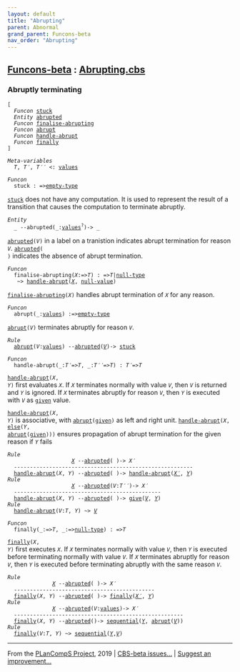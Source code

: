 ```yaml
---
layout: default
title: "Abrupting"
parent: Abnormal
grand_parent: Funcons-beta
nav_order: "Abrupting"
---
```


[Funcons-beta] : [Abrupting.cbs]
-----------------------------

### Abruptly terminating

<div class="highlighter-rouge"><pre class="highlight"><code>[
  <i class="keyword">Funcon</i> <span class="name"><a href="#Name_stuck">stuck</a></span>
  <i class="keyword">Entity</i> <span class="name"><a href="#Name_abrupted">abrupted</a></span>
  <i class="keyword">Funcon</i> <span class="name"><a href="#Name_finalise-abrupting">finalise-abrupting</a></span>
  <i class="keyword">Funcon</i> <span class="name"><a href="#Name_abrupt">abrupt</a></span>
  <i class="keyword">Funcon</i> <span class="name"><a href="#Name_handle-abrupt">handle-abrupt</a></span>
  <i class="keyword">Funcon</i> <span class="name"><a href="#Name_finally">finally</a></span>
]</code></pre></div>



<div class="highlighter-rouge"><pre class="highlight"><code><i class="keyword">Meta-variables</i>
  <span id="PartVariable_T"><i class="var">T</i></span>, <span id="PartVariable_T'"><i class="var">T&prime;</i></span>, <span id="PartVariable_T''"><i class="var">T&prime;&prime;</i></span> <: <span class="name"><a href="../../../Values/Value-Types/index.html#Name_values">values</a></span></code></pre></div>



<div class="highlighter-rouge"><pre class="highlight"><code><i class="keyword">Funcon</i>
  <span class="name"><span id="Name_stuck">stuck</span></span> : =><span class="name"><a href="../../../Values/Value-Types/index.html#Name_empty-type">empty-type</a></span></code></pre></div>

  <code><span class="name"><a href="#Name_stuck">stuck</a></span></code> does not have any computation. It is used to represent the result of
  a transition that causes the computation to terminate abruptly.



<div class="highlighter-rouge"><pre class="highlight"><code><i class="keyword">Entity</i>
  _ --<span class="ent-name"><span id="Name_abrupted">abrupted</span></span>(_:<span class="name"><a href="../../../Values/Value-Types/index.html#Name_values">values</a></span><sup class="sup">?</sup>)-> _</code></pre></div>


  <code><span class="name"><a href="#Name_abrupted">abrupted</a></span>(<i class="var">V</i>)</code> in a label on a tranistion indicates abrupt termination for
  reason <code><i class="var">V</i></code>. <code><span class="name"><a href="#Name_abrupted">abrupted</a></span>( )</code> indicates the absence of abrupt termination.



<div class="highlighter-rouge"><pre class="highlight"><code><i class="keyword">Funcon</i>
  <span class="name"><span id="Name_finalise-abrupting">finalise-abrupting</span></span>(<span id="Variable153_X"><i class="var">X</i></span>:=><span id="Variable158_T"><i class="var">T</i></span>) : =><span id="Variable173_T"><i class="var">T</i></span>|<span class="name"><a href="../../../Values/Primitive/Null/index.html#Name_null-type">null-type</a></span>
   ~> <span class="name"><a href="#Name_handle-abrupt">handle-abrupt</a></span>(<a href="#Variable153_X"><i class="var">X</i></a>, <span class="name"><a href="../../../Values/Primitive/Null/index.html#Name_null-value">null-value</a></span>)</code></pre></div>


  <code><span class="name"><a href="#Name_finalise-abrupting">finalise-abrupting</a></span>(<i class="var">X</i>)</code> handles abrupt termination of <code><i class="var">X</i></code> for any reason.



<div class="highlighter-rouge"><pre class="highlight"><code><i class="keyword">Funcon</i>
  <span class="name"><span id="Name_abrupt">abrupt</span></span>(_:<span class="name"><a href="../../../Values/Value-Types/index.html#Name_values">values</a></span>) :=><span class="name"><a href="../../../Values/Value-Types/index.html#Name_empty-type">empty-type</a></span></code></pre></div>

  <code><span class="name"><a href="#Name_abrupt">abrupt</a></span>(<i class="var">V</i>)</code> terminates abruptly for reason <code><i class="var">V</i></code>.

<div class="highlighter-rouge"><pre class="highlight"><code><i class="keyword">Rule</i>
  <span class="name"><a href="#Name_abrupt">abrupt</a></span>(<span id="Variable300_V"><i class="var">V</i></span>:<span class="name"><a href="../../../Values/Value-Types/index.html#Name_values">values</a></span>) --<span class="ent-name"><a href="#Name_abrupted">abrupted</a></span>(<a href="#Variable300_V"><i class="var">V</i></a>)-> <span class="name"><a href="#Name_stuck">stuck</a></span></code></pre></div>



<div class="highlighter-rouge"><pre class="highlight"><code><i class="keyword">Funcon</i>
  <span class="name"><span id="Name_handle-abrupt">handle-abrupt</span></span>(_:<span id="Variable344_T'"><i class="var">T&prime;</i></span>=><span id="Variable350_T"><i class="var">T</i></span>, _:<span id="Variable363_T''"><i class="var">T&prime;&prime;</i></span>=><span id="Variable369_T"><i class="var">T</i></span>) : <span id="Variable385_T'"><i class="var">T&prime;</i></span>=><span id="Variable391_T"><i class="var">T</i></span></code></pre></div>

  <code><span class="name"><a href="#Name_handle-abrupt">handle-abrupt</a></span>(<i class="var">X</i>, <i class="var">Y</i>)</code> first evaluates <code><i class="var">X</i></code>. If <code><i class="var">X</i></code> terminates normally with
  value <code><i class="var">V</i></code>, then <code><i class="var">V</i></code> is returned and <code><i class="var">Y</i></code> is ignored. If <code><i class="var">X</i></code> terminates abruptly
  for reason <code><i class="var">V</i></code>, then <code><i class="var">Y</i></code> is executed with <code><i class="var">V</i></code> as <code><span class="name"><a href="../../Normal/Giving/index.html#Name_given">given</a></span></code> value.

  <code><span class="name"><a href="#Name_handle-abrupt">handle-abrupt</a></span>(<i class="var">X</i>, <i class="var">Y</i>)</code> is associative, with <code><span class="name"><a href="#Name_abrupt">abrupt</a></span>(<span class="name"><a href="../../Normal/Giving/index.html#Name_given">given</a></span>)</code> as left and right
  unit. <code><span class="name"><a href="#Name_handle-abrupt">handle-abrupt</a></span>(<i class="var">X</i>, <span class="name"><a href="../Failing/index.html#Name_else">else</a></span>(<i class="var">Y</i>, <span class="name"><a href="#Name_abrupt">abrupt</a></span>(<span class="name"><a href="../../Normal/Giving/index.html#Name_given">given</a></span>)))</code> ensures propagation of 
  abrupt termination for the given reason if <code><i class="var">Y</i></code> fails

<div class="highlighter-rouge"><pre class="highlight"><code><i class="keyword">Rule</i>
                    <a href="#Variable690_X"><i class="var">X</i></a> --<span class="ent-name"><a href="#Name_abrupted">abrupted</a></span>( )-> <span id="Variable677_X'"><i class="var">X&prime;</i></span>
  --------------------------------------------------------
  <span class="name"><a href="#Name_handle-abrupt">handle-abrupt</a></span>(<span id="Variable690_X"><i class="var">X</i></span>, <span id="Variable695_Y"><i class="var">Y</i></span>) --<span class="ent-name"><a href="#Name_abrupted">abrupted</a></span>( )-> <span class="name"><a href="#Name_handle-abrupt">handle-abrupt</a></span>(<a href="#Variable677_X'"><i class="var">X&prime;</i></a>, <a href="#Variable695_Y"><i class="var">Y</i></a>)
<i class="keyword">Rule</i>
                    <a href="#Variable789_X"><i class="var">X</i></a> --<span class="ent-name"><a href="#Name_abrupted">abrupted</a></span>(<span id="Variable752_V"><i class="var">V</i></span>:<i class="var">T&prime;&prime;</i>)-> <span id="Variable776_X'"><i class="var">X&prime;</i></span>
  ----------------------------------------------
  <span class="name"><a href="#Name_handle-abrupt">handle-abrupt</a></span>(<span id="Variable789_X"><i class="var">X</i></span>, <span id="Variable794_Y"><i class="var">Y</i></span>) --<span class="ent-name"><a href="#Name_abrupted">abrupted</a></span>( )-> <span class="name"><a href="../../Normal/Giving/index.html#Name_give">give</a></span>(<a href="#Variable752_V"><i class="var">V</i></a>, <a href="#Variable794_Y"><i class="var">Y</i></a>)
<i class="keyword">Rule</i>
  <span class="name"><a href="#Name_handle-abrupt">handle-abrupt</a></span>(<span id="Variable842_V"><i class="var">V</i></span>:<i class="var">T</i>, <span id="Variable853_Y"><i class="var">Y</i></span>) ~> <a href="#Variable842_V"><i class="var">V</i></a></code></pre></div>



<div class="highlighter-rouge"><pre class="highlight"><code><i class="keyword">Funcon</i>
  <span class="name"><span id="Name_finally">finally</span></span>(_:=><span id="Variable878_T"><i class="var">T</i></span>, _:=><span class="name"><a href="../../../Values/Primitive/Null/index.html#Name_null-type">null-type</a></span>) : =><span id="Variable904_T"><i class="var">T</i></span></code></pre></div>

  <code><span class="name"><a href="#Name_finally">finally</a></span>(<i class="var">X</i>, <i class="var">Y</i>)</code> first executes <code><i class="var">X</i></code>. If <code><i class="var">X</i></code> terminates normally with 
  value <code><i class="var">V</i></code>, then <code><i class="var">Y</i></code> is executed before terminating normally with value <code><i class="var">V</i></code>.
  If <code><i class="var">X</i></code> terminates abruptly for reason <code><i class="var">V</i></code>, then <code><i class="var">Y</i></code> is executed before
  terminating abruptly with the same reason <code><i class="var">V</i></code>.

<div class="highlighter-rouge"><pre class="highlight"><code><i class="keyword">Rule</i>
              <a href="#Variable1094_X"><i class="var">X</i></a> --<span class="ent-name"><a href="#Name_abrupted">abrupted</a></span>( )-> <span id="Variable1081_X'"><i class="var">X&prime;</i></span>
  --------------------------------------------
  <span class="name"><a href="#Name_finally">finally</a></span>(<span id="Variable1094_X"><i class="var">X</i></span>, <span id="Variable1099_Y"><i class="var">Y</i></span>) --<span class="ent-name"><a href="#Name_abrupted">abrupted</a></span>( )-> <span class="name"><a href="#Name_finally">finally</a></span>(<a href="#Variable1081_X'"><i class="var">X&prime;</i></a>, <a href="#Variable1099_Y"><i class="var">Y</i></a>)
<i class="keyword">Rule</i>
              <a href="#Variable1189_X"><i class="var">X</i></a> --<span class="ent-name"><a href="#Name_abrupted">abrupted</a></span>(<span id="Variable1156_V"><i class="var">V</i></span>:<span class="name"><a href="../../../Values/Value-Types/index.html#Name_values">values</a></span>)-> <span id="Variable1176_X'"><i class="var">X&prime;</i></span>
  -----------------------------------------------------
  <span class="name"><a href="#Name_finally">finally</a></span>(<span id="Variable1189_X"><i class="var">X</i></span>, <span id="Variable1194_Y"><i class="var">Y</i></span>) --<span class="ent-name"><a href="#Name_abrupted">abrupted</a></span>()-> <span class="name"><a href="../../Normal/Flowing/index.html#Name_sequential">sequential</a></span>(<a href="#Variable1194_Y"><i class="var">Y</i></a>, <span class="name"><a href="#Name_abrupt">abrupt</a></span>(<a href="#Variable1156_V"><i class="var">V</i></a>))
<i class="keyword">Rule</i>
  <span class="name"><a href="#Name_finally">finally</a></span>(<span id="Variable1249_V"><i class="var">V</i></span>:<i class="var">T</i>, <span id="Variable1260_Y"><i class="var">Y</i></span>) ~> <span class="name"><a href="../../Normal/Flowing/index.html#Name_sequential">sequential</a></span>(<a href="#Variable1260_Y"><i class="var">Y</i></a>,<a href="#Variable1249_V"><i class="var">V</i></a>)</code></pre></div>

  

____

From the [PLanCompS Project], 2019 | [CBS-beta issues...] | [Suggest an improvement...]

[Abrupting.cbs]: Abrupting.cbs 
  "CBS SOURCE FILE"
[Funcons-beta]: /CBS-beta/docs/Funcons-beta
 "FUNCONS-BETA"
[Unstable-Funcons-beta]: /CBS-beta/docs/Unstable-Funcons-beta
  "UNSTABLE-FUNCONS-BETA"
[Languages-beta]: /CBS-beta/docs/Languages-beta
  "LANGUAGES-BETA"
[Unstable-Languages-beta]: /CBS-beta/docs/Unstable-Languages-beta
  "UNSTABLE-LANGUAGES-BETA"
[CBS-beta]:  "CBS-BETA"
[PLanCompS Project]: http://plancomps.org
  "PROGRAMMING LANGUAGE COMPONENTS AND SPECIFICATIONS PROJECT HOME PAGE"
[CBS-beta issues...]: https://github.com/plancomps/plancomps.github.io/issues
  "CBS-BETA ISSUE REPORTS ON GITHUB"
[Suggest an improvement...]: mailto:plancomps@gmail.com?Subject=CBS-beta%20-%20comment&Body=Re%3A%20CBS-beta%20specification%20at%20Computations/Abnormal/Abrupting/Abrupting.cbs%0A%0AComment/Query/Issue/Suggestion%3A%0A%0A%0ASignature%3A%0A 
  "GENERATE AN EMAIL TEMPLATE"
